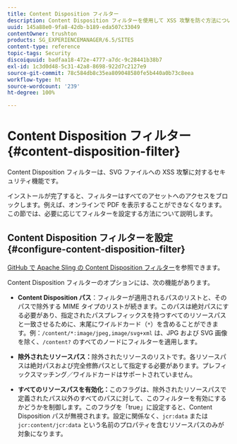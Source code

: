 ```yaml
---
title: Content Disposition フィルター
description: Content Disposition フィルターを使用して XSS 攻撃を防ぐ方法について説明します。
uuid: 145a88e0-9fa8-42db-b189-eda507c33049
contentOwner: trushton
products: SG_EXPERIENCEMANAGER/6.5/SITES
content-type: reference
topic-tags: Security
discoiquuid: badfaa18-472e-4777-a7dc-9c28441b38b7
exl-id: 1c3d0d48-5c31-42a8-8698-922d7c2127e9
source-git-commit: 78c584db8c35ea809048580fe5b440a0b73c8eea
workflow-type: ht
source-wordcount: '239'
ht-degree: 100%

---
```


# Content Disposition フィルター {#content-disposition-filter}

Content Disposition フィルターは、SVG ファイルへの XSS 攻撃に対するセキュリティ機能です。

インストールが完了すると、フィルターはすべてのアセットへのアクセスをブロックします。例えば、オンラインで PDF を表示することができなくなります。この節では、必要に応じてフィルターを設定する方法について説明します。

## Content Disposition フィルターを設定 {#configure-content-disposition-filter}

[GitHub で Apache Sling の Content Disposition フィルター](https://github.com/apache/sling-org-apache-sling-security/blob/master/src/main/java/org/apache/sling/security/impl/ContentDispositionFilterConfiguration.java)を参照できます。

Content Disposition フィルターのオプションには、次の機能があります。

* **Content Disposition パス**：フィルターが適用されるパスのリストと、そのパスで除外する MIME タイプのリストが続きます。このパスは絶対パスにする必要があり、指定されたパスプレフィックスを持つすべてのリソースパスと一致させるために、末尾にワイルドカード（`*`）を含めることができます。例：`/content/*:image/jpeg,image/svg+xml` は、JPG および SVG 画像を除く、`/content?` のすべてのノードにフィルターを適用します。

* **除外されたリソースパス：**&#x200B;除外されたリソースのリストです。各リソースパスは絶対パスおよび完全修飾パスとして指定する必要があります。プレフィックスマッチング／ワイルドカードはサポートされていません。

* **すべてのリソースパスを有効化：**&#x200B;このフラグは、除外されたリソースパスで定義されたパス以外のすべてのパスに対して、このフィルターを有効にするかどうかを制御します。このフラグを「true」に設定すると、Content Disposition パスが無視されます。設定に関係なく、`jcr:data` または `jcr:content/jcr:data` という名前のプロパティを含むリソースパスのみが対象になります。
